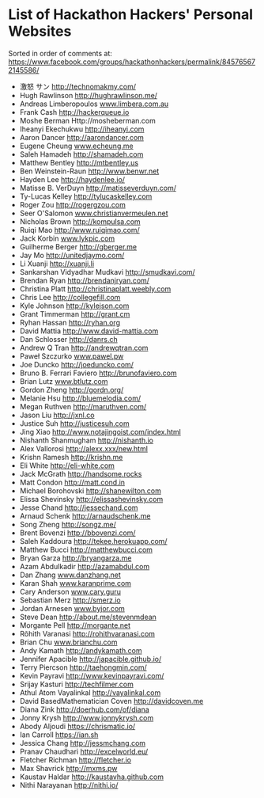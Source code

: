 List of Hackathon Hackers' Personal Websites
============================================

Sorted in order of comments at:
https://www.facebook.com/groups/hackathonhackers/permalink/845765672145586/

- 激怒 サン http://technomakmy.com/
- Hugh Rawlinson http://hughrawlinson.me/
- Andreas Limberopoulos www.limbera.com.au
- Frank Cash http://hackerqueue.io
- Moshe Berman Http://mosheberman.com
- Iheanyi Ekechukwu http://iheanyi.com
- Aaron Dancer http://aarondancer.com
- Eugene Cheung www.echeung.me
- Saleh Hamadeh http://shamadeh.com
- Matthew Bentley http://mtbentley.us
- Ben Weinstein-Raun http://www.benwr.net
- Hayden Lee http://haydenlee.io/
- Matisse B. VerDuyn http://matisseverduyn.com/
- Ty-Lucas Kelley http://tylucaskelley.com
- Roger Zou http://rogergzou.com
- Seer O'Salomon www.christianvermeulen.net
- Nicholas Brown http://kompulsa.com
- Ruiqi Mao http://www.ruiqimao.com/
- Jack Korbin www.lykpic.com
- Guilherme Berger http://gberger.me
- Jay Mo http://unitedjaymo.com/
- Li Xuanji http://xuanji.li
- Sankarshan Vidyadhar Mudkavi http://smudkavi.com/
- Brendan Ryan http://brendanjryan.com/
- Christina Platt http://christinaplatt.weebly.com
- Chris Lee http://collegefill.com
- Kyle Johnson http://kylejson.com
- Grant Timmerman http://grant.cm
- Ryhan Hassan http://ryhan.org
- David Mattia http://www.david-mattia.com
- Dan Schlosser http://danrs.ch
- Andrew Q Tran http://andrewqtran.com
- Paweł Szczurko www.pawel.pw
- Joe Duncko http://joeduncko.com/
- Bruno B. Ferrari Faviero http://brunofaviero.com
- Brian Lutz www.btlutz.com
- Gordon Zheng http://gordn.org/
- Melanie Hsu http://bluemelodia.com/
- Megan Ruthven http://maruthven.com/
- Jason Liu http://jxnl.co
- Justice Suh http://justicesuh.com
- Jing Xiao http://www.notajingoist.com/index.html
- Nishanth Shanmugham http://nishanth.io
- Alex Vallorosi http://alexx.xxx/new.html
- Krishn Ramesh http://krishn.me
- Eli White http://eli-white.com
- Jack McGrath http://handsome.rocks
- Matt Condon http://matt.cond.in
- Michael Borohovski http://shanewilton.com
- Elissa Shevinsky http://elissashevinsky.com
- Jesse Chand http://jessechand.com
- Arnaud Schenk http://arnaudschenk.me
- Song Zheng http://songz.me/
- Brent Bovenzi http://bbovenzi.com/
- Saleh Kaddoura http://tekee.herokuapp.com/
- Matthew Bucci http://matthewbucci.com
- Bryan Garza http://bryangarza.me
- Azam Abdulkadir http://azamabdul.com
- Dan Zhang www.danzhang.net
- Karan Shah www.karanprime.com
- Cary Anderson www.cary.guru
- Sebastian Merz http://smerz.io
- Jordan Arnesen www.byjor.com
- Steve Dean http://about.me/stevenmdean
- Morgante Pell http://morgante.net
- Rõhith Varanasi http://rohithvaranasi.com
- Brian Chu www.brianchu.com
- Andy Kamath http://andykamath.com
- Jennifer Apacible http://japacible.github.io/
- Terry Piercson http://taehongmin.com/
- Kevin Payravi http://www.kevinpayravi.com/
- Srijay Kasturi http://techfilmer.com
- Athul Atom Vayalinkal http://vayalinkal.com
- David BasedMathematician Coven http://davidcoven.me
- Diana Zink http://doerhub.com/of/diana
- Jonny Krysh http://www.jonnykrysh.com
- Abody Aljoudi https://chrismatic.io/
- Ian Carroll https://ian.sh
- Jessica Chang http://jessmchang.com
- Pranav Chaudhari http://excelworld.eu/
- Fletcher Richman http://fletcher.io
- Max Shavrick http://mxms.pw
- Kaustav Haldar http://kaustavha.github.com
- Nithi Narayanan http://nithi.io/
